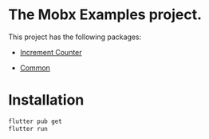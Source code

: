 # The Mobx Examples project.

This project has the following packages:

- [Increment Counter](https://github.com/samuelematias/flutter_mobx_examples/tree/main/packages/increment_counter)

- [Common](https://github.com/samuelematias/flutter_mobx_examples/tree/main/packages/common)

# Installation

```bash
flutter pub get
flutter run
```
